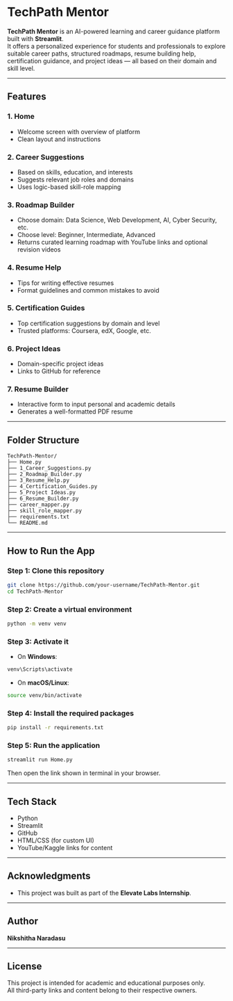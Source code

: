 # TechPath Mentor

**TechPath Mentor** is an AI-powered learning and career guidance platform built with **Streamlit**.  
It offers a personalized experience for students and professionals to explore suitable career paths, structured roadmaps, resume building help, certification guidance, and project ideas — all based on their domain and skill level.

---

## Features

### 1. Home
- Welcome screen with overview of platform
- Clean layout and instructions

### 2. Career Suggestions
- Based on skills, education, and interests
- Suggests relevant job roles and domains
- Uses logic-based skill-role mapping

### 3. Roadmap Builder
- Choose domain: Data Science, Web Development, AI, Cyber Security, etc.
- Choose level: Beginner, Intermediate, Advanced
- Returns curated learning roadmap with YouTube links and optional revision videos

### 4. Resume Help
- Tips for writing effective resumes
- Format guidelines and common mistakes to avoid

### 5. Certification Guides
- Top certification suggestions by domain and level
- Trusted platforms: Coursera, edX, Google, etc.

### 6. Project Ideas
- Domain-specific project ideas
- Links to GitHub for reference

### 7. Resume Builder
- Interactive form to input personal and academic details
- Generates a well-formatted PDF resume

---

## Folder Structure

```
TechPath-Mentor/
├── Home.py
├── 1_Career_Suggestions.py
├── 2_Roadmap_Builder.py
├── 3_Resume_Help.py
├── 4_Certification_Guides.py
├── 5_Project Ideas.py
├── 6_Resume_Builder.py
├── career_mapper.py
├── skill_role_mapper.py
├── requirements.txt
└── README.md
```

---

## How to Run the App

### Step 1: Clone this repository
```bash
git clone https://github.com/your-username/TechPath-Mentor.git
cd TechPath-Mentor
```

### Step 2: Create a virtual environment
```bash
python -m venv venv
```

### Step 3: Activate it

- On **Windows**:
```bash
venv\Scripts\activate
```

- On **macOS/Linux**:
```bash
source venv/bin/activate
```

### Step 4: Install the required packages
```bash
pip install -r requirements.txt
```

### Step 5: Run the application
```bash
streamlit run Home.py
```

Then open the link shown in terminal in your browser.

---

## Tech Stack

- Python
- Streamlit
- GitHub
- HTML/CSS (for custom UI)
- YouTube/Kaggle links for content

---

## Acknowledgments
- This project was built as part of the **Elevate Labs Internship**.

---

## Author

**Nikshitha Naradasu**  

---

## License

This project is intended for academic and educational purposes only.  
All third-party links and content belong to their respective owners.
